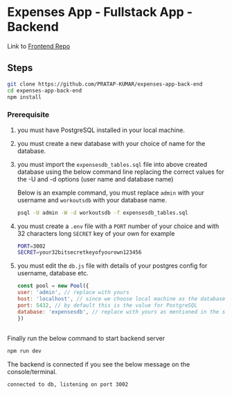 # Expenses App - Fullstack App - Backend

Link to [Frontend Repo](https://github.com/PRATAP-KUMAR/expenses-app-front-end)

## Steps

```bash
git clone https://github.com/PRATAP-KUMAR/expenses-app-back-end
cd expenses-app-back-end
npm install
```

### Prerequisite
1. you must have PostgreSQL installed in your local machine.
2. you must create a new database with your choice of name for the database.
3. you must import the `expensesdb_tables.sql` file into above created database using the below command line replacing the correct values for the -U and -d options (user name and database name)

    Below is an example command, you must replace `admin` with your username and `workoutsdb` with your database name.

    ```bash
    psql -U admin -W -d workoutsdb -f expensesdb_tables.sql
    ```
4. you must create a `.env` file with a `PORT` number of your choice and with 32 characters long `SECRET` key of your own for example

    ```bash
    PORT=3002
    SECRET=your32bitsecretkeyofyourown123456
    ```

5. you must edit the `db.js` file with details of your postgres config for username, database etc.

    ```js
    const pool = new Pool({
    user: 'admin', // replace with yours
    host: 'localhost', // since we choose local machine as the database, its always localhost.
    port: 5432, // by default this is the value for PostgreSQL
    database: 'expensesdb', // replace with yours as mentioned in the step 2 above.
    })
    ```

##
Finally run the below command to start backend server
```bash
npm run dev
```

The backend is connected if you see the below message on the console/terminal.
```bash
connected to db, listening on port 3002
```

